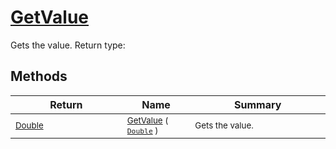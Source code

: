 # [GetValue](./CubicInterpolation-100663727.md)

Gets the value.
Return type:
## Methods

| Return | Name | Summary | 
| --- | --- | --- | 
| <sub>[Double](https://docs.microsoft.com/en-us/dotnet/api/System.Double)</sub><img width=200/>| <sub>[GetValue](./CubicInterpolation-100663727.md) ( [`Double`](https://docs.microsoft.com/en-us/dotnet/api/System.Double) )</sub>| <sub>Gets the value.</sub><img width=200/>| <br>


